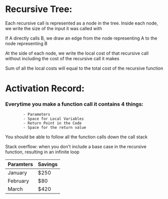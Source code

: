 
# Recursive Tree:


Each recursive call is represented as a node in the tree. Inside each node, we write the size of the input it was called with 

If A directly calls B, we draw an edge from the node representing A to the node representing B 

At the side of each node, we write the local cost of that recursive call without including the cost of the recursive call it makes 

Sum of all the local costs will equal to the total cost of the recursive function 



# Activation Record: 
### Everytime you make a function call it contains 4 things:
            - Parameters
            - Space for Local Variables
            - Return Point in the Code 
            - Space for the return value

You should be able to follow all the function calls down the call stack 

Stack overflow: when you don't include a base case in the recursive function, resulting in an infinite loop

| Paramters| Savings |
| -------- | ------- |
| January  | $250    |
| February | $80     |
| March    | $420    |


